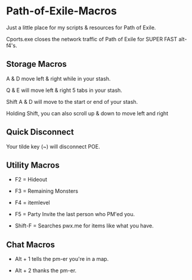 # Path-of-Exile-Macros

Just a little place for my scripts &amp; resources for Path of Exile.

Cports.exe closes the network traffic of Path of Exile for SUPER FAST alt-f4's. 

## Storage Macros

A & D move left & right while in your stash. 

Q & E will move left & right 5 tabs in your stash. 

Shift A & D will move to the start or end of your stash. 

Holding Shift, you can also scroll up & down to move left and right 

## Quick Disconnect

Your tilde key (~) will disconnect POE. 

## Utility Macros

- F2 = Hideout

- F3 = Remaining Monsters

- F4 = itemlevel

- F5 = Party Invite the last person who PM'ed you.

- Shift-F = Searches pwx.me for items like what you have. 

## Chat Macros

- Alt + 1 tells the pm-er you're in a map. 
 
- Alt + 2 thanks the pm-er. 